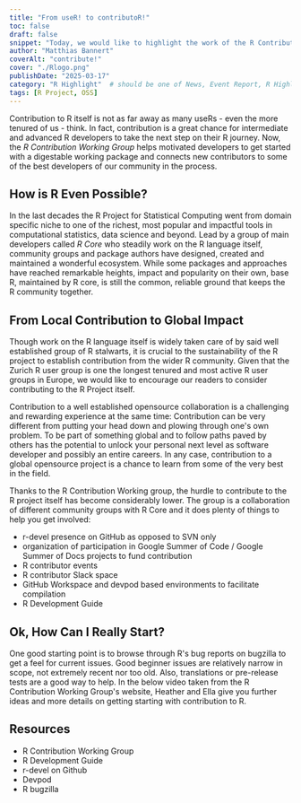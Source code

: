 ```yaml
---
title: "From useR! to contributoR!"
toc: false
draft: false
snippet: "Today, we would like to highlight the work of the R Contribution Working Group and a great chance for intermediate and advanced R developers to take the next step on their R journey. The group helps to create digestable working packages for contributors to R itself and connects new contributors to the best developers in our community."
author: "Matthias Bannert"
coverAlt: "contribute!"
cover: "./Rlogo.png"
publishDate: "2025-03-17"
category: "R Highlight"  # should be one of News, Event Report, R Highlight
tags: [R Project, OSS]
---
```



Contribution to R itself is not as far away as many useRs - even the more tenured of us - think.
In fact, contribution is a great chance for intermediate and advanced R developers to take the next step on their R journey.
Now, the *R Contribution Working Group* helps motivated developers to get started with a digestable working package and connects new contributors to some of the best developers of our community in the process.


## How is R Even Possible?

In the last decades the R Project for Statistical Computing went from domain specific niche to one of the richest, most popular and impactful tools in computational statistics, data science and beyond. 
Lead by a group of main developers called *R Core* who steadily work on the R language itself, community groups and package authors have designed, created and maintained a wonderful ecosystem. 
While some packages and approaches have reached remarkable heights, impact and popularity on their own, base R, maintained by R core, is still the common, reliable ground that keeps the R community together. 


## From Local Contribution to Global Impact

Though work on the R language itself is widely taken care of by said well established group of R stalwarts, it is crucial to the sustainability of the R project to establish contribution from the wider R community.
Given that the Zurich R user group is one the longest tenured and most active R user groups in Europe, we would like to encourage our readers to consider contributing to the R Project itself.

Contribution to a well established opensource collaboration is a challenging and rewarding experience at the same time:
Contribution can be very different from putting your head down and plowing through one's own problem. 
To be part of something global and to follow paths paved by others has the potential to unlock your personal next level as software developer and possibly an entire careers. 
In any case, contribution to a global opensource project is a chance to learn from some of the very best in the field.

Thanks to the R Contribution Working group, the hurdle to contribute to the R project itself has become considerably lower.
The group is a collaboration of different community groups with R Core and it does plenty of things to help you get involved: 

- r-devel presence on GitHub as opposed to SVN only
- organization of participation in Google Summer of Code / Google Summer of Docs projects to fund contribution
- R contributor events 
- R contributor Slack space
- GitHub Workspace and devpod based environments to facilitate compilation
- R Development Guide


## Ok, How Can I Really Start?

One good starting point is to browse through R's bug reports on bugzilla to get a feel for current issues. 
Good beginner issues are relatively narrow in scope, not extremely recent nor too old.
Also, translations or pre-release tests are a good way to help.
In the below video taken from the R Contribution Working Group's website, Heather and Ella give you 
further ideas and more details on getting starting with contribution to R.



## Resources 

- R Contribution Working Group 
- R Development Guide
- r-devel on Github
- Devpod
- R bugzilla


